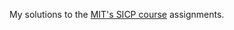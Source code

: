 My solutions to the [MIT's SICP course](https://mitpress.mit.edu/sites/default/files/sicp/index.html) assignments.
